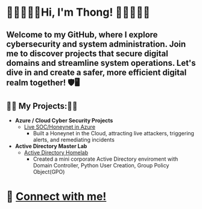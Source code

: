 <h1>🔹🔷😀🙋‍♂️Hi, I'm Thong! 🙋‍♂️😀🔷🔹<br/></h1>
<h2>Welcome to my GitHub, where I explore cybersecurity and system administration. Join me to discover projects that secure digital domains and streamline system operations. Let's dive in and create a safer, more efficient digital realm together! 🛡️🖥️</h2>

<h2>👨‍💻 My Projects:👨‍💻</h2>

- <b>Azure / Cloud Cyber Security Projects</b>
  - [Live SOC/Honeynet in Azure](https://github.com/Thuynh808/Cloud-SOC)
    - Built a Honeynet in the Cloud, attracting live attackers, triggering alerts, and remediating incidents
- <b>Active Directory Master Lab</b>
  - [Active Directory Homelab](https://github.com/Thuynh808/Active-Directory-Homelab)
    - Created a mini corporate Active Directory enviroment with Domain Controller, Python User Creation, Group Policy Object(GPO)

<h1> 🤳 <a href="https://www.linkedin.com/in/Thuynh808/">Connect with me!</a>

